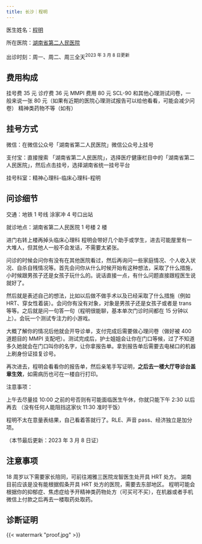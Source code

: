 ```yaml
---
title: 长沙｜程明
---
```


医生姓名：[程明](https://www.haodf.com/doctor/190160.html)

所在医院：[湖南省第二人民医院](https://amap.com/place/B02DB03S87)

<!--邮件报告好大夫已无法查询出诊时间-->

出诊时刻：周一、周二、周三全天<sup>2023 年 3 月 8 日更新</sup>

## 费用构成

挂号费 35 元
诊疗费 36 元
MMPI 费用 80 元
SCL-90 和其他心理测试问卷，一般来说一张 80 元（如果有近期的医院心理测试报告可以给他看看，可能会减少问卷）
精神类药物不等（如有）

## 挂号方式

微信：在微信公众号「湖南省第二人民医院」微信公众号上挂号

支付宝：直接搜索 「湖南省第二人民医院」，选择医疗健康栏目中的「湖南省第二人民医院」，然后点击挂号，选择湖南省统一挂号平台

挂号科室：精神心理科-临床心理科-程明

## 问诊细节

交通：地铁 1 号线 涂家冲 4 号口出站

就诊地点：湖南省第二人民医院 1 号楼 2 楼

进门右转上楼再掉头临床心理科 程明会带好几个助手或学生，进去可能屋里有一大堆人，但其他人一般不会发话，不需要太紧张。

问诊的时候会问你有没有在其他医院看过，然后再询问一些家庭情况、个人收入状况、自杀自残情况等。首先会问你从什么时候开始有这种想法，采取了什么措施，小时候跟男孩子还是女孩子玩什么的。说话直接一点，有什么问题直接跟程医生说就好了。

然后就是表述自己的想法，比如以后做不做手术以及已经采取了什么措施（例如 HRT、穿女性着装）。会问你有没有对象，对象是男孩子还是女孩子或者是 trans 等等。之后就是问一句答一句（程明很能聊，基本单次门诊时间都在 15 分钟以上）。会玩一个测试专注力的小游戏。

大概了解你的情况后他就会开导诊单，支付完成后需要做心理问卷（做好被 400 道题目的 MMPI 支配吧）。测试完成后，护士姐姐会让你在门口等候，过了不知道多久她就会在门口叫你的名字，让你拿报告单。拿到报告单后需要去电梯口的机器上刷身份证挂复诊号。

再次进去，程明会看看你的报告单，然后亲笔手写证明，**之后去一楼大厅导诊台盖章生效**，如需病历也可在一楼自行打印。

注意事项：

上午去尽量挂 10:00 之前的号否则有可能面临医生午休，你就只能下午 2:30 以后再去 （没有任何人能阻挡这家伙 11:30 准时干饭）

程明不太在意量表结果，自己看着答就行了。RLE、声音 pass、经济独立是加分项。

（本节最后更新：2023 年 3 月 8 日证）

## 注意事项

18 周岁以下需要家长陪同，可前往湘雅三医院龙智医生处开具 HRT 处方。
湖南目前应该是没有能根据假条开具 HRT 处方的医院，需要去东部地区。
程明可能会根据你的抑郁症、焦虑症给予开精神类药物处方（可买可不买），在机器或者手机微信上付款之后再去一楼取药处取药。

## 诊断证明

{{< watermark "proof.jpg" >}}
